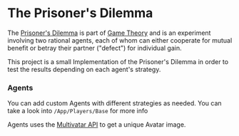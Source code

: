 # The Prisoner's Dilemma

The [Prisoner's Dilemma](https://en.wikipedia.org/wiki/Prisoner's_dilemma) is part of [Game Theory](https://en.wikipedia.org/wiki/Game_theory) and is an experiment involving two rational agents, each of whom can either cooperate for mutual benefit or betray their partner ("defect") for individual gain.

This project is a small Implementation of the Prisoner's Dilemma in order to test the results depending on each agent's strategy.

### Agents
You can add custom Agents with different strategies as needed. You can take a look into `/App/Players/Base` for more info

Agents uses the [Multivatar API](https://api.multiavatar.com/) to get a unique Avatar image.
